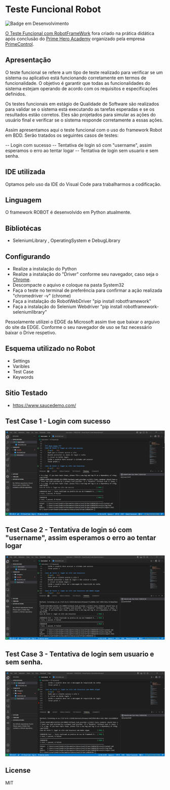 ﻿# Teste Funcional Robot

![Badge em Desenvolvimento](http://img.shields.io/static/v1?label=STATUS&message=%20CONCLUIDO&color=GREEN&style=for-the-badge)

[O Teste Funcional com RobotFrameWork](https://github.com/ancgci/Teste-Funcional-Robot) fora criado na prática didática após conclusão do [Prime Hero Academy](https://primelearning.mobiliza.com.br/) organizado pela empresa [PrimeControl](https://www.primecontrol.com.br/).

## Apresentação

O teste funcional se refere a um tipo de teste realizado para verificar se um sistema ou aplicativo está funcionando corretamente em termos de funcionalidade. O objetivo é garantir que todas as funcionalidades do sistema estejam operando de acordo com os requisitos e especificações definidos.

Os testes funcionais em estágio de Qualidade de Software são realizados para validar se o sistema está executando as tarefas esperadas e se os resultados estão corretos. Eles são projetados para simular as ações do usuário final e verificar se o sistema responde corretamente a essas ações.

Assim apresentamos aqui o teste funcional com o uso do framework Robot em BDD. Serão tratados os seguintes casos de testes:

-- Login com sucesso
-- Tentativa de login só com "username", assim esperamos o erro ao tentar logar
-- Tentativa de login sem usuario e sem senha. 

## IDE utilizada

Optamos pelo uso da IDE do Visual Code para trabalharmos a codificação.

## Linguagem

O framework ROBOT é desenvolvido em Python atualmente.

## Bibliotécas

- SeleniumLibrary , OperatingSystem e DebugLibrary

## Configurando

- Realize a instalação do Python
- Realize a instalação do "Driver" conforme seu navegador, caso seja o [Chrome]( https://chromedriver.chromium.org/downloads).
- Descompacte o aquivo e coloque na pasta System32
- Faça o teste no terminal de preferência para confirmar a ação realizada "chromedriver -v" (chrome) 
- Faça a instalação do RobotWebDriver "pip install robotframework"
- Faça a instalação do Selenium Webdriver "pip install robotframework-seleniumlibrary"

Pessolamente utilizei o EDGE da Microsoft assim tive que baixar o arguivo do site da EDGE. Conforme o seu navegador de uso se faz necessário baixar o Drive respetivo. 

## Esquema utilizado no Robot

- Settings
- Varibles
- Test Case
- Keywords

## Sitio Testado

- https://www.saucedemo.com/


## Test Case 1 - Login com sucesso

![1](https://github.com/ancgci/Teste-Funcional-Robot/blob/main/imagens/testecase1.png)

## Test Case 2 - Tentativa de login só com "username", assim esperamos o erro ao tentar logar

![2](https://github.com/ancgci/Teste-Funcional-Robot/blob/main/imagens/testecase2.png)

## Test Case 3 - Tentativa de login sem usuario e sem senha.

![3](https://github.com/ancgci/Teste-Funcional-Robot/blob/main/imagens/testecase3.png)


## License

MIT


